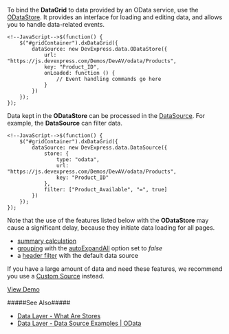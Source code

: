 To bind the **DataGrid** to data provided by an OData service, use the [ODataStore](/api-reference/30%20Data%20Layer/ODataStore '/Documentation/ApiReference/Data_Layer/ODataStore/'). It provides an interface for loading and editing data, and allows you to handle data-related events.

    <!--JavaScript-->$(function() {
        $("#gridContainer").dxDataGrid({
            dataSource: new DevExpress.data.ODataStore({
                url: "https://js.devexpress.com/Demos/DevAV/odata/Products",
                key: "Product_ID",
                onLoaded: function () {
                    // Event handling commands go here
                }
            })
        });
    });

Data kept in the **ODataStore** can be processed in the [DataSource](/api-reference/30%20Data%20Layer/DataSource '/Documentation/ApiReference/Data_Layer/DataSource/'). For example, the **DataSource** can filter data.

    <!--JavaScript-->$(function() {
        $("#gridContainer").dxDataGrid({
            dataSource: new DevExpress.data.DataSource({
                store: {
                    type: "odata",
                    url: "https://js.devexpress.com/Demos/DevAV/odata/Products",
                    key: "Product_ID"
                },
                filter: ["Product_Available", "=", true]
            })
        });
    });

Note that the use of the features listed below with the **ODataStore** may cause a significant delay, because they initiate data loading for all pages.

- [summary calculation](/concepts/05%20Widgets/DataGrid/050%20Summaries '/Documentation/Guide/Widgets/DataGrid/Summaries/')
- [grouping](/concepts/05%20Widgets/DataGrid/040%20Grouping/010%20Grouping.md '/Documentation/Guide/Widgets/DataGrid/Grouping/') with the [autoExpandAll](/api-reference/10%20UI%20Widgets/dxDataGrid/1%20Configuration/grouping/autoExpandAll.md '/Documentation/ApiReference/UI_Widgets/dxDataGrid/Configuration/grouping/#autoExpandAll') option set to *false*
- a [header filter](/api-reference/10%20UI%20Widgets/dxDataGrid/1%20Configuration/grouping/autoExpandAll.md '/Documentation/ApiReference/UI_Widgets/dxDataGrid/Configuration/grouping/#autoExpandAll') with the default data source

If you have a large amount of data and need these features, we recommend you use a [Custom Source](/concepts/05%20Widgets/DataGrid/010%20Data%20Binding/25%20Custom%20Sources '/Documentation/Guide/Widgets/DataGrid/Data_Binding/Custom_Sources/') instead.

<a href="https://js.devexpress.com/Demos/WidgetsGallery/Demo/Data_Grid/OdataService/jQuery/Light/" class="button orange small fix-width-155" target="_blank">View Demo</a>

#####See Also#####
- [Data Layer - What Are Stores](/Documentation/Guide/Data_Layer/Data_Layer/#Data_Layer_Data_Layer_Creating_DataSource_What_Are_Stores)
- [Data Layer - Data Source Examples | OData](/concepts/30%20Data%20Layer/51%20Data%20Source%20Examples/2%20OData '/Documentation/Guide/Data_Layer/Data_Source_Examples/#OData')
